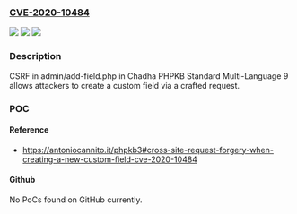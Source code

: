 ### [CVE-2020-10484](https://cve.mitre.org/cgi-bin/cvename.cgi?name=CVE-2020-10484)
![](https://img.shields.io/static/v1?label=Product&message=n%2Fa&color=blue)
![](https://img.shields.io/static/v1?label=Version&message=n%2Fa&color=blue)
![](https://img.shields.io/static/v1?label=Vulnerability&message=n%2Fa&color=brighgreen)

### Description

CSRF in admin/add-field.php in Chadha PHPKB Standard Multi-Language 9 allows attackers to create a custom field via a crafted request.

### POC

#### Reference
- https://antoniocannito.it/phpkb3#cross-site-request-forgery-when-creating-a-new-custom-field-cve-2020-10484

#### Github
No PoCs found on GitHub currently.

